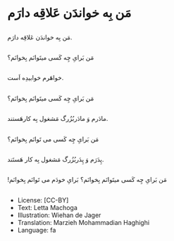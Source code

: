 # مَن بِه خواندَن عَلاقِه دارَم

##
مَن بِه خواندَن عَلاقِه دارَم.

##
مَن بَرایِ چِه کَسی میتَوانَم بِخوانَم؟

##
خواهَرم خوابیدِه اَست.

##
مَن بَرایِ چِه کَسی میتَوانَم بِخوانَم؟

##
مادَرم وَ مادَربُزُرگ مَشغول بِه کارهَستند.

##
مَن بَرایِ چِه کَسی می تَوانَم بِخوانَم؟

##
پِدَرَم وَ پِدَربُزُرگ مَشغول بِه کار هَستَند.

##
!مَن بَرایِ چِه کَسی میتَوانَم بِخوانَم؟ بَرایِ خودَم می تَوانَم بِخوانَم

##
* License: [CC-BY]
* Text: Letta Machoga
* Illustration: Wiehan de Jager
* Translation: Marzieh Mohammadian Haghighi
* Language: fa
